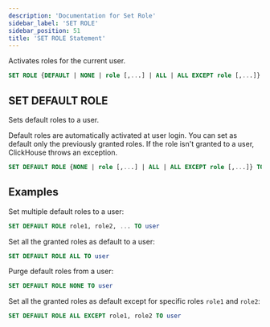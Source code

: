 ```yaml
---
description: 'Documentation for Set Role'
sidebar_label: 'SET ROLE'
sidebar_position: 51
title: 'SET ROLE Statement'
---
```


Activates roles for the current user.

```sql
SET ROLE {DEFAULT | NONE | role [,...] | ALL | ALL EXCEPT role [,...]}
```

## SET DEFAULT ROLE 

Sets default roles to a user.

Default roles are automatically activated at user login. You can set as default only the previously granted roles. If the role isn't granted to a user, ClickHouse throws an exception.

```sql
SET DEFAULT ROLE {NONE | role [,...] | ALL | ALL EXCEPT role [,...]} TO {user|CURRENT_USER} [,...]
```

## Examples 

Set multiple default roles to a user:

```sql
SET DEFAULT ROLE role1, role2, ... TO user
```

Set all the granted roles as default to a user:

```sql
SET DEFAULT ROLE ALL TO user
```

Purge default roles from a user:

```sql
SET DEFAULT ROLE NONE TO user
```

Set all the granted roles as default except for specific roles `role1` and `role2`:

```sql
SET DEFAULT ROLE ALL EXCEPT role1, role2 TO user
```
